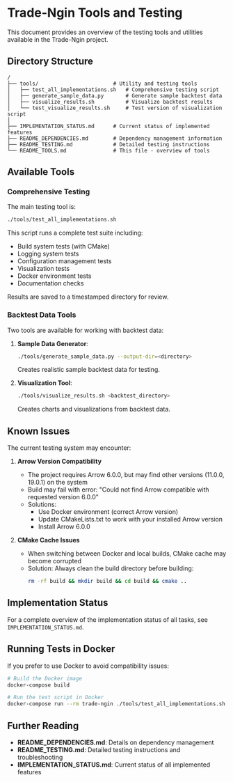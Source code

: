# Trade-Ngin Tools and Testing

This document provides an overview of the testing tools and utilities available in the Trade-Ngin project.

## Directory Structure

```
/
├── tools/                        # Utility and testing tools
│   ├── test_all_implementations.sh   # Comprehensive testing script
│   ├── generate_sample_data.py       # Generate sample backtest data
│   ├── visualize_results.sh          # Visualize backtest results
│   └── test_visualize_results.sh     # Test version of visualization script
│
├── IMPLEMENTATION_STATUS.md      # Current status of implemented features
├── README_DEPENDENCIES.md        # Dependency management information
├── README_TESTING.md             # Detailed testing instructions
└── README_TOOLS.md               # This file - overview of tools
```

## Available Tools

### Comprehensive Testing

The main testing tool is:

```bash
./tools/test_all_implementations.sh
```

This script runs a complete test suite including:
- Build system tests (with CMake)
- Logging system tests
- Configuration management tests
- Visualization tests
- Docker environment tests
- Documentation checks

Results are saved to a timestamped directory for review.

### Backtest Data Tools

Two tools are available for working with backtest data:

1. **Sample Data Generator**:
   ```bash
   ./tools/generate_sample_data.py --output-dir=<directory>
   ```
   Creates realistic sample backtest data for testing.

2. **Visualization Tool**:
   ```bash
   ./tools/visualize_results.sh <backtest_directory>
   ```
   Creates charts and visualizations from backtest data.

## Known Issues

The current testing system may encounter:

1. **Arrow Version Compatibility**
   - The project requires Arrow 6.0.0, but may find other versions (11.0.0, 19.0.1) on the system
   - Build may fail with error: "Could not find Arrow compatible with requested version 6.0.0"
   - Solutions:
     - Use Docker environment (correct Arrow version)
     - Update CMakeLists.txt to work with your installed Arrow version
     - Install Arrow 6.0.0

2. **CMake Cache Issues**
   - When switching between Docker and local builds, CMake cache may become corrupted
   - Solution: Always clean the build directory before building:
     ```bash
     rm -rf build && mkdir build && cd build && cmake ..
     ```

## Implementation Status

For a complete overview of the implementation status of all tasks, see `IMPLEMENTATION_STATUS.md`.

## Running Tests in Docker

If you prefer to use Docker to avoid compatibility issues:

```bash
# Build the Docker image
docker-compose build

# Run the test script in Docker
docker-compose run --rm trade-ngin ./tools/test_all_implementations.sh
```

## Further Reading

- **README_DEPENDENCIES.md**: Details on dependency management
- **README_TESTING.md**: Detailed testing instructions and troubleshooting
- **IMPLEMENTATION_STATUS.md**: Current status of all implemented features 